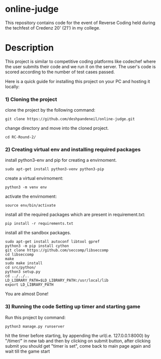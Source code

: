 # online-judge
This repository contains code for the event of Reverse Coding held during the techfest of Credenz 20' (21') in my college.

# Description
This project is similar to competitive coding platforms like codechef where the user submits their code and we run it on the server. The user's code is scored according to the number of test cases passed.

Here is a quick guide for installing this project on your PC and hosting it locally:

### 1) Cloning the project

clone the project by the following command:

    git clone https://github.com/deshpandeneil/online-judge.git

change directory and move into the cloned project.

    cd RC-Round-2/

### 2) Creating virtual env and installing required packages

install python3-env and pip for creating a envirnoment.

    sudo apt-get install python3-venv python3-pip

create a virtual envirnoment:

    python3 -m venv env

activate the envirnoment:

    source env/bin/activate

install all the required packages which are present in requirement.txt:

    pip install -r requirements.txt

install all the sandbox packages.

    sudo apt-get install autoconf libtool gpref
    python3 -m pip install cython
    git clone https://github.com/seccomp/libseccomp
    cd libseccomp
    make
    sudo make install
    cd src/python/
    python3 setup.py
    cd ../../..
    LD_LIBRARY_PATH=$LD_LIBRARY_PATH:/usr/local/lib
    export LD_LIBRARY_PATH

You are almost Done!

### 3) Running the code Setting up timer and starting game

Run this project by command:

    python3 manage.py runserver

hit the timer before starting, by appending the url(i.e. 127.0.0.1:8000) by "/timer/" in new tab and then by clicking on submit button, after clicking submit you should get "timer is set", come back to main page again and wait till the game start
